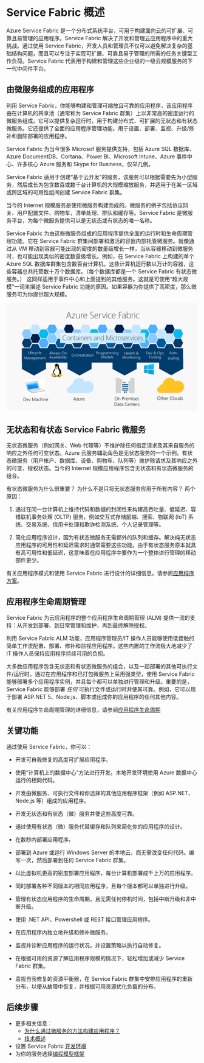 <properties 
   pageTitle="Service Fabric 概述 | Microsoft Azure"
   description="Service Fabric 概览，其中应用程序由许多微服务组成，以提供扩展性和恢复能力。Service Fabric 是一个分布式系统平台，可用于构建面向云的可扩展、可靠且易管理的应用程序"
   services="service-fabric" 
   documentationCenter=".net" 
   authors="msfussell" 
   manager="timlt" 
   editor="masnider"/>

<tags
   ms.service="service-fabric"
   ms.date="11/18/2015"
   wacn.date=""/>

# Service Fabric 概述
Azure Service Fabric 是一个分布式系统平台，可用于构建面向云的可扩展、可靠且易管理的应用程序。Service Fabric 解决了开发和管理云应用程序中的重大挑战。通过使用 Service Fabric，开发人员和管理员不仅可以避免解决复杂的基础结构问题，而且可以专注于实现可扩展、可靠且易于管理的所需的任务关键型工作负荷。Service Fabric 代表用于构建和管理这些企业级的一级云规模服务的下一代中间件平台。

## 由微服务组成的应用程序
利用 Service Fabric，你能够构建和管理可缩放且可靠的应用程序，该应用程序由在计算机的共享池（通常称为 Service Fabric 群集）上以非常高的密度运行的微服务组成。它可以提供复杂运行时，用于构建分布式、可扩展的无状态和有状态微服务。它还提供了全面的应用程序管理功能，用于设置、部署、监视、升级/修补和删除部署的应用程序。

Service Fabric 为当今很多 Microsof 服务提供支持，包括 Azure SQL 数据库、Azure DocumentDB、Cortana、Power BI、Microsoft Intune、Azure 事件中心、许多核心 Azure 服务和 Skype for Business，仅举几例。

Service Fabric 适用于创建“基于云开发”的服务，该服务可以根据需要先为小型服务，然后成长为包含数百或数千台计算机的大规模缩放服务，并适用于在某一区域或跨区域的可用性组间创建 Service Fabric 群集。

当今的 Internet 规模服务是使用微服务构建而成的。微服务的例子包括协议网关、用户配置文件、购物车，清单处理、排队和缓存等。Service Fabric 是微服务平台，为每个微服务提供可以是无状态或有状态的唯一名称。

Service Fabric 为由这些微服务组成的应用程序提供全面的运行时和生命周期管理功能。它在 Service Fabric 群集间部署和激活的容器内部托管微服务。就像通过从 VM 移动到容器可能出现的密度的数量级增长一样，当从容器移动到微服务时，也可能出现类似的密度数量级增长。例如，在 Service Fabric 上构建的单个 Azure SQL 数据库群集包含数百台计算机，这些计算机运行数以万计的容器，这些容器总共托管数十万个数据库。（每个数据库都是一个 Service Fabric 有状态微服务。） 这同样适用于事件中心和上面提到的其他服务。这就是可使用“超大规模”一词来描述 Service Fabric 功能的原因。如果容器为你提供了高密度，那么微服务可为你提供超大规模。

![Service Fabric 平台][Image1]

## 无状态和有状态 Service Fabric 微服务

无状态微服务（例如网关、Web 代理等）不维护除任何指定请求及其来自服务的响应之外任何可变状态。Azure 云服务辅助角色是无状态服务的一个示例。有状态微服务（用户帐户、数据库、设备、购物车、队列等）维护除请求及其响应之外的可变、授权状态。当今的 Internet 规模应用程序包含无状态和有状态微服务的组合。

有状态微服务为什么很重要？ 为什么不是只将无状态服务应用于所有内容？ 两个原因：

1. 通过在同一台计算机上维持代码和数据的封闭性来构建高吞吐量、低延迟、容错联机事务处理 (OLTP) 服务，例如交互式存储前端、搜索、物联网 (IoT) 系统、交易系统、信用卡处理和欺诈检测系统、个人记录管理等。

2. 简化应用程序设计，因为有状态微服务无需额外的队列和缓存。解决纯无状态应用程序的可用性和延迟需求时通常需要这些功能。由于有状态服务原本就具有高可用性和低延迟，这意味着在应用程序中要作为一个整体进行管理的移动部件更少。

有关应用程序模式和使用 Service Fabric 进行设计的详细信息，请参阅[应用程序方案](/documentation/articles/service-fabric-application-scenarios)。

## 应用程序生命周期管理
Service Fabric 为云应用程序的整个应用程序生命周期管理 (ALM) 提供一流的支持：从开发到部署、到日常管理和维护，再到最终解除授权。

利用 Service Fabric ALM 功能，应用程序管理员/IT 操作人员能够使用低接触的简单工作流配置、部署、修补和监视应用程序。这些内置的工作流极大地减少了 IT 操作人员保持应用程序持续可用的负担。

大多数应用程序包含无状态和有状态微服务的组合，以及一起部署的其他可执行文件/运行时。通过在应用程序和已打包微服务上采用强类型，使用 Service Fabric 能够部署多个应用程序实例，并且每个都可以单独进行管理和升级。重要的是，Service Fabric 能够部署 *任何* 可执行文件或运行时并使其可靠。例如，它可以用于部署 ASP.NET 5、Node.js、脚本或组成你的应用程序的任何其他内容。

有关应用程序生命周期管理的详细信息，请参阅[应用程序生命周期](/documentation/articles/service-fabric-application-lifecycle)

## 关键功能
通过使用 Service Fabric，你可以：

- 开发可自我修复的高度可扩展应用程序。

- 使用“计算机上的数据中心”方法进行开发。本地开发环境使用 Azure 数据中心运行的相同代码。

- 开发由微服务、可执行文件和你选择的其他应用程序框架（例如 ASP.NET、Node.js 等）组成的应用程序。

- 开发无状态和有状态（微）服务并使这些高度可靠。

- 通过使用有状态（微）服务代替缓存和队列来简化你的应用程序的设计。

- 在数秒内部署应用程序。

- 部署到 Azure 或运行 Windows Server 的本地云，而无需改变任何代码。编写一次，然后部署到任何 Service Fabric 群集。

- 以比虚拟机更高的密度部署应用程序，每台计算机部署成千上万的应用程序。

- 同时部署各种不同版本的相同应用程序，且每个版本都可以单独进行升级。

- 管理有状态应用程序的生命周期，且无需任何停机时间，包括中断升级和非中断升级。

- 使用 .NET API、Powershell 或 REST 接口管理应用程序。

- 在应用程序内独立地升级和修补微服务。

- 监视并诊断应用程序的运行状况，并设置策略以执行自动修复。

- 在根据可用的资源了解应用程序规模的情况下，轻松增加或减少 Service Fabric 群集。

- 监视自我修复的资源平衡器，在 Service Fabric 群集中安排应用程序的重新分布，以便从故障中恢复，并根据可用资源优化负载的分布。

<!--Every topic should have next steps and links to the next logical set of content to keep the customer engaged-->
## 后续步骤

* 更多相关信息：
	* [为什么通过微服务的方法构建应用程序？](/documentation/articles/service-fabric-overview-microservices)
	* [技术概述](/documentation/articles/service-fabric-technical-overview)
* 设置 Service Fabric [开发环境](/documentation/articles/service-fabric-get-started)  
* 为你的服务选择[编程模型框架](/documentation/articles/service-fabric-choose-framework)


[Image1]: media/service-fabric-overview/Service-Fabric-Overview.png

<!---HONumber=Mooncake_0307_2016-->